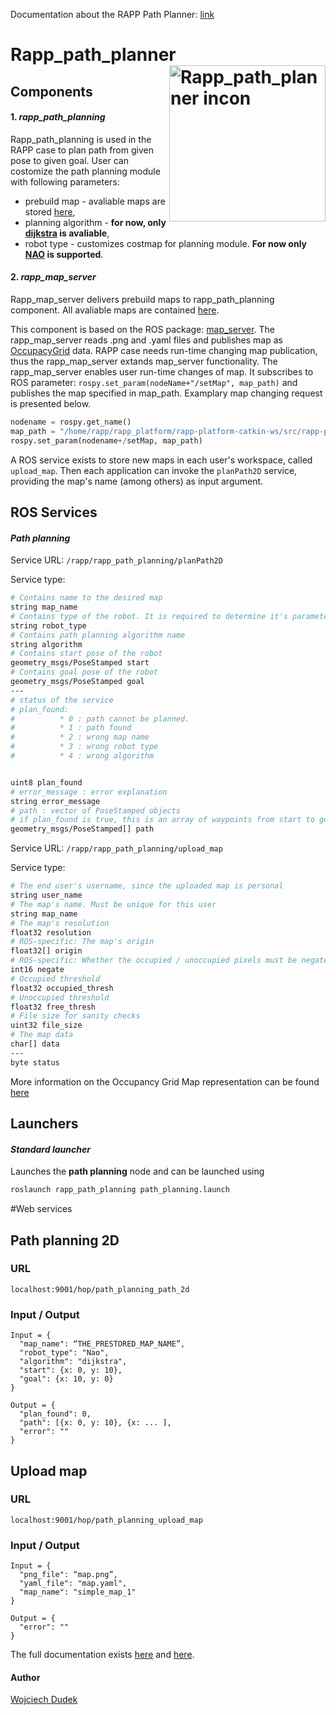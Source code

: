 Documentation about the RAPP Path Planner: [link](https://github.com/rapp-project/rapp-platform/wiki/RAPP-Path-Planner)

**Rapp_path_planner** <img src="https://farm6.staticflickr.com/5199/7369580478_aef5890b05_o_d.png" alt="Rapp_path_planner incon" align="right"  width="250" />
========



**Components**
----------

#### 1. *rapp_path_planning*


Rapp_path_planning is used in the RAPP case to plan path from given pose to given goal. User can costomize the path planning module with following parameters:
* prebuild map - avaliable maps are stored [here](https://github.com/rapp-project/rapp-platform/tree/master/rapp_map_server/maps),
* planning algorithm - **for now, only [dijkstra](https://en.wikipedia.org/wiki/Dijkstra%27s_algorithm)  is avaliable**,
* robot type - customizes costmap for planning module. **For now only [NAO](https://www.aldebaran.com/en/humanoid-robot/nao-robot) is supported**. 

#### 2. *rapp_map_server*


Rapp_map_server delivers prebuild maps to rapp_path_planning component. All avaliable maps are contained [here](https://github.com/rapp-project/rapp-platform/tree/master/rapp_map_server/maps). 

This component is based on the ROS package: [map_server](http://wiki.ros.org/map_server). The rapp_map_server reads .png and .yaml files and publishes map as [OccupacyGrid](http://docs.ros.org/jade/api/nav_msgs/html/msg/OccupancyGrid.html) data. RAPP case needs run-time changing map publication, thus the rapp_map_server extands map_server functionality. The rapp_map_server enables user run-time changes of map. It subscribes to ROS parameter: 
```rospy.set_param(nodeName+"/setMap", map_path)```
and publishes the map specified in map_path. Examplary map changing request is presented below.
```python
nodename = rospy.get_name()
map_path = "/home/rapp/rapp_platform/rapp-platform-catkin-ws/src/rapp-platform/rapp_map_server/maps/empty.yaml"
rospy.set_param(nodename+/setMap, map_path)
```

A ROS service exists to store new maps in each user's workspace, called ```upload_map```. Then each application can invoke the ```planPath2D``` service, providing the map's name (among others) as input argument.

**ROS Services**
------------

#### *Path planning*


Service URL: ```/rapp/rapp_path_planning/planPath2D```

Service type:
```bash
# Contains name to the desired map
string map_name
# Contains type of the robot. It is required to determine it's parameters (footprint etc.)
string robot_type
# Contains path planning algorithm name
string algorithm
# Contains start pose of the robot
geometry_msgs/PoseStamped start
# Contains goal pose of the robot
geometry_msgs/PoseStamped goal
---
# status of the service
# plan_found:
#          * 0 : path cannot be planned.
#          * 1 : path found 
#          * 2 : wrong map name
#          * 3 : wrong robot type
#          * 4 : wrong algorithm


uint8 plan_found
# error_message : error explanation
string error_message
# path : vector of PoseStamped objects
# if plan_found is true, this is an array of waypoints from start to goal, where the first one equals start and the last one equals goal
geometry_msgs/PoseStamped[] path
``` 

Service URL: ```/rapp/rapp_path_planning/upload_map```

Service type:
```bash
# The end user's username, since the uploaded map is personal 
string user_name
# The map's name. Must be unique for this user
string map_name
# The map's resolution
float32 resolution
# ROS-specific: The map's origin
float32[] origin
# ROS-specific: Whether the occupied / unoccupied pixels must be negated
int16 negate
# Occupied threshold
float32 occupied_thresh
# Unoccupied threshold
float32 free_thresh
# File size for sanity checks
uint32 file_size
# The map data
char[] data
---
byte status
``` 
More information on the Occupancy Grid Map representation can be found [here](http://docs.ros.org/jade/api/nav_msgs/html/msg/OccupancyGrid.html)

**Launchers**
-------------

#### *Standard launcher*


Launches the **path planning** node and can be launched using
```bash
roslaunch rapp_path_planning path_planning.launch
```


#Web services

## Path planning 2D

### URL
```localhost:9001/hop/path_planning_path_2d ```

### Input / Output

```
Input = {
  "map_name": “THE_PRESTORED_MAP_NAME”,
  "robot_type": "Nao",
  "algorithm": "dijkstra",
  "start": {x: 0, y: 10},
  "goal": {x: 10, y: 0}
}
```
```
Output = {
  "plan_found": 0,
  "path": [{x: 0, y: 10}, {x: ... ],
  "error": ""
}
```

## Upload map

### URL
```localhost:9001/hop/path_planning_upload_map ```

### Input / Output

```
Input = {
  "png_file": “map.png”,
  "yaml_file": "map.yaml",
  "map_name": "simple_map_1"
}
```
```
Output = {
  "error": ""
}
```

The full documentation exists [here](https://github.com/rapp-project/rapp-platform/tree/master/rapp_web_services/services#path-planning-plan-path-2d) and [here](https://github.com/rapp-project/rapp-platform/tree/master/rapp_web_services/services#path-planning-upload-map).


#### Author

[Wojciech Dudek](https://github.com/dudekw)

